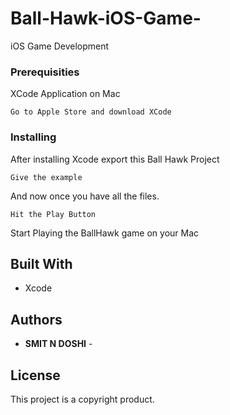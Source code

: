 # Ball-Hawk-iOS-Game-
iOS Game Development 

### Prerequisities

XCode Application on Mac

```
Go to Apple Store and download XCode
```

### Installing

After installing Xcode export this Ball Hawk Project


```
Give the example
```

And now once you have all the files.

```
Hit the Play Button
```

Start Playing the BallHawk game on your Mac


## Built With

* Xcode

## Authors

* **SMIT N DOSHI** - 

## License

This project is a copyright product.

